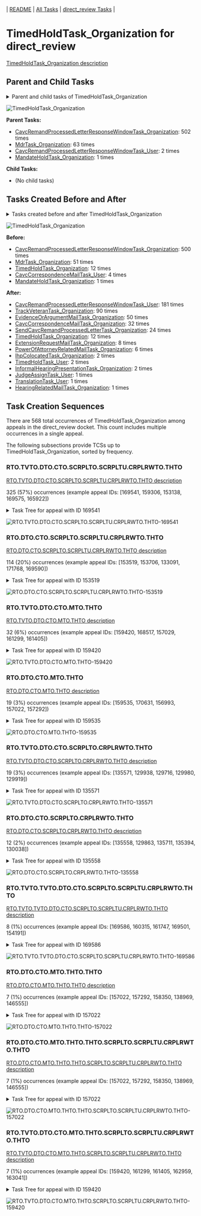 <!-- DO NOT EDIT THIS FILE.  This file is autogenerated. -->
| [README](../README.md) | [All Tasks](../alltasks.md) | [direct_review Tasks](tasklist.md) |

# TimedHoldTask_Organization for direct_review

[TimedHoldTask_Organization description](../descr/TimedHoldTask_Organization.md)

## Parent and Child Tasks

<details><summary markdown='span'>Parent and child tasks of TimedHoldTask_Organization
</summary>

```
digraph G {
rankdir=LR;
node [shape=box]
"CavcRemandProcessedLetterResponseWindowTask_Organization" -> "TimedHoldTask_Organization" [label=502]
"MdrTask_Organization" -> "TimedHoldTask_Organization" [label=63]
"CavcRemandProcessedLetterResponseWindowTask_User" -> "TimedHoldTask_Organization" [label=2]
"MandateHoldTask_Organization" -> "TimedHoldTask_Organization" [label=1]
}
```
</details>

![TimedHoldTask_Organization](dot/TimedHoldTask_Organization-parentchild.dot.png)

**Parent Tasks:**

   * [CavcRemandProcessedLetterResponseWindowTask_Organization](CavcRemandProcessedLetterResponseWindowTask_Organization.md): 502 times
   * [MdrTask_Organization](MdrTask_Organization.md): 63 times
   * [CavcRemandProcessedLetterResponseWindowTask_User](CavcRemandProcessedLetterResponseWindowTask_User.md): 2 times
   * [MandateHoldTask_Organization](MandateHoldTask_Organization.md): 1 times

**Child Tasks:**

   * (No child tasks)

## Tasks Created Before and After

<details><summary markdown='span'>Tasks created before and after TimedHoldTask_Organization</summary>

```
digraph G {
rankdir=LR;

"TimedHoldTask_Organization" -> "CavcRemandProcessedLetterResponseWindowTask_User" [label=181]
"TimedHoldTask_Organization" -> "TrackVeteranTask_Organization" [label=90]
"TimedHoldTask_Organization" -> "EvidenceOrArgumentMailTask_Organization" [label=50]
"TimedHoldTask_Organization" -> "CavcCorrespondenceMailTask_Organization" [label=32]
"TimedHoldTask_Organization" -> "SendCavcRemandProcessedLetterTask_Organization" [label=24]
"TimedHoldTask_Organization" -> "TimedHoldTask_Organization" [label=12]
"TimedHoldTask_Organization" -> "ExtensionRequestMailTask_Organization" [label=8]
"TimedHoldTask_Organization" -> "PowerOfAttorneyRelatedMailTask_Organization" [label=6]
"TimedHoldTask_Organization" -> "TimedHoldTask_User" [label=2]
"TimedHoldTask_Organization" -> "InformalHearingPresentationTask_Organization" [label=2]
"TimedHoldTask_Organization" -> "IhpColocatedTask_Organization" [label=2]
"TimedHoldTask_Organization" -> "TranslationTask_User" [label=1]
"TimedHoldTask_Organization" -> "JudgeAssignTask_User" [label=1]
"TimedHoldTask_Organization" -> "HearingRelatedMailTask_Organization" [label=1]
"CavcRemandProcessedLetterResponseWindowTask_Organization" -> "TimedHoldTask_Organization" [label=500]
"MdrTask_Organization" -> "TimedHoldTask_Organization" [label=51]
"TimedHoldTask_Organization" -> "TimedHoldTask_Organization" [label=12]
"CavcCorrespondenceMailTask_User" -> "TimedHoldTask_Organization" [label=4]
"MandateHoldTask_Organization" -> "TimedHoldTask_Organization" [label=1]
}
```
</details>

![TimedHoldTask_Organization](dot/TimedHoldTask_Organization.dot.png)

**Before:**

   * [CavcRemandProcessedLetterResponseWindowTask_Organization](CavcRemandProcessedLetterResponseWindowTask_Organization.md): 500 times
   * [MdrTask_Organization](MdrTask_Organization.md): 51 times
   * [TimedHoldTask_Organization](TimedHoldTask_Organization.md): 12 times
   * [CavcCorrespondenceMailTask_User](CavcCorrespondenceMailTask_User.md): 4 times
   * [MandateHoldTask_Organization](MandateHoldTask_Organization.md): 1 times

**After:**

   * [CavcRemandProcessedLetterResponseWindowTask_User](CavcRemandProcessedLetterResponseWindowTask_User.md): 181 times
   * [TrackVeteranTask_Organization](TrackVeteranTask_Organization.md): 90 times
   * [EvidenceOrArgumentMailTask_Organization](EvidenceOrArgumentMailTask_Organization.md): 50 times
   * [CavcCorrespondenceMailTask_Organization](CavcCorrespondenceMailTask_Organization.md): 32 times
   * [SendCavcRemandProcessedLetterTask_Organization](SendCavcRemandProcessedLetterTask_Organization.md): 24 times
   * [TimedHoldTask_Organization](TimedHoldTask_Organization.md): 12 times
   * [ExtensionRequestMailTask_Organization](ExtensionRequestMailTask_Organization.md): 8 times
   * [PowerOfAttorneyRelatedMailTask_Organization](PowerOfAttorneyRelatedMailTask_Organization.md): 6 times
   * [IhpColocatedTask_Organization](IhpColocatedTask_Organization.md): 2 times
   * [TimedHoldTask_User](TimedHoldTask_User.md): 2 times
   * [InformalHearingPresentationTask_Organization](InformalHearingPresentationTask_Organization.md): 2 times
   * [JudgeAssignTask_User](JudgeAssignTask_User.md): 1 times
   * [TranslationTask_User](TranslationTask_User.md): 1 times
   * [HearingRelatedMailTask_Organization](HearingRelatedMailTask_Organization.md): 1 times

## Task Creation Sequences

There are 568 total occurrences of TimedHoldTask_Organization among appeals in the direct_review docket.  This count includes multiple occurrences in a single appeal.

The following subsections provide TCSs up to TimedHoldTask_Organization, sorted by frequency.

### RTO.TVTO.DTO.CTO.SCRPLTO.SCRPLTU.CRPLRWTO.THTO

[RTO.TVTO.DTO.CTO.SCRPLTO.SCRPLTU.CRPLRWTO.THTO description](../descr/RTO.TVTO.DTO.CTO.SCRPLTO.SCRPLTU.CRPLRWTO.THTO.md)

325 (57%) occurrences (example appeal IDs: [169541, 159306, 153138, 169575, 165922])

<details><summary markdown='span'>Task Tree for appeal with ID 169541</summary>

```
@startuml
skinparam {
  ObjectBorderColor #555
  ObjectBorderThickness 0
  ObjectFontStyle bold
  ObjectFontSize 14
  ObjectAttributeFontColor #333
  ObjectAttributeFontSize 12
}
  object 0.RootTask #8dd3c7 {
Organization
}
  object 1.TrackVeteranTask #bebada {
Organization
}
  object 2.DistributionTask #ffffb3 {
Organization
}
  object 3.CavcTask #bcbd22 {
Organization
}
  object 4.SendCavcRemandProcessedLetterTask #7f7f7f {
Organization
}
  object 5.SendCavcRemandProcessedLetterTask #7f7f7f {
User
}
  object 6.CavcRemandProcessedLetterResponseWindowTask #1f77b4 {
Organization
}
  object 7.TimedHoldTask #fccde5 {
Organization  <back:white>    </back>
}
0.RootTask -- 1.TrackVeteranTask
0.RootTask -- 2.DistributionTask
2.DistributionTask -- 3.CavcTask
3.CavcTask -- 4.SendCavcRemandProcessedLetterTask
4.SendCavcRemandProcessedLetterTask -- 5.SendCavcRemandProcessedLetterTask
3.CavcTask -- 6.CavcRemandProcessedLetterResponseWindowTask
6.CavcRemandProcessedLetterResponseWindowTask -- 7.TimedHoldTask
@enduml
```
</details>

![RTO.TVTO.DTO.CTO.SCRPLTO.SCRPLTU.CRPLRWTO.THTO-169541](uml/RTO.TVTO.DTO.CTO.SCRPLTO.SCRPLTU.CRPLRWTO.THTO-169541.png)

### RTO.DTO.CTO.SCRPLTO.SCRPLTU.CRPLRWTO.THTO

[RTO.DTO.CTO.SCRPLTO.SCRPLTU.CRPLRWTO.THTO description](../descr/RTO.DTO.CTO.SCRPLTO.SCRPLTU.CRPLRWTO.THTO.md)

114 (20%) occurrences (example appeal IDs: [153519, 153706, 133091, 171768, 169590])

<details><summary markdown='span'>Task Tree for appeal with ID 153519</summary>

```
@startuml
skinparam {
  ObjectBorderColor #555
  ObjectBorderThickness 0
  ObjectFontStyle bold
  ObjectFontSize 14
  ObjectAttributeFontColor #333
  ObjectAttributeFontSize 12
}
  object 0.RootTask #8dd3c7 {
Organization
}
  object 1.TrackVeteranTask #bebada {
Organization
}
  object 2.DistributionTask #ffffb3 {
Organization
}
  object 3.CavcTask #bcbd22 {
Organization
}
  object 4.SendCavcRemandProcessedLetterTask #7f7f7f {
Organization
}
  object 5.SendCavcRemandProcessedLetterTask #7f7f7f {
User
}
  object 6.CavcRemandProcessedLetterResponseWindowTask #1f77b4 {
Organization
}
  object 7.TimedHoldTask #fccde5 {
Organization  <back:white>    </back>
}
  object 8.PowerOfAttorneyRelatedMailTask #bc80bd {
Organization
}
  object 9.PowerOfAttorneyRelatedMailTask #bc80bd {
Organization
}
  object 10.PowerOfAttorneyRelatedMailTask #bc80bd {
User
}
  object 11.TimedHoldTask #fccde5 {
User
}
  object 12.ExtensionRequestMailTask #fdb462 {
Organization
}
  object 13.ExtensionRequestMailTask #fdb462 {
Organization
}
  object 14.ExtensionRequestMailTask #fdb462 {
User
}
  object 15.TimedHoldTask #fccde5 {
User
}
  object 16.CavcRemandProcessedLetterResponseWindowTask #1f77b4 {
User
}
  object 17.JudgeAssignTask #ccebc5 {
User
}
  object 18.TrackVeteranTask #bebada {
Organization
}
  object 19.TrackVeteranTask #bebada {
Organization
}
  object 20.TrackVeteranTask #bebada {
Organization
}
  object 21.TrackVeteranTask #bebada {
Organization
}
  object 22.JudgeDecisionReviewTask #d9d9d9 {
User
}
  object 23.AttorneyTask #bc80bd {
User
}
  object 24.JudgeDecisionReviewTask #d9d9d9 {
User
}
  object 25.BvaDispatchTask #b3de69 {
Organization
}
  object 26.BvaDispatchTask #b3de69 {
User
}
0.RootTask -- 1.TrackVeteranTask
0.RootTask -- 2.DistributionTask
2.DistributionTask -- 3.CavcTask
3.CavcTask -- 4.SendCavcRemandProcessedLetterTask
4.SendCavcRemandProcessedLetterTask -- 5.SendCavcRemandProcessedLetterTask
3.CavcTask -- 6.CavcRemandProcessedLetterResponseWindowTask
6.CavcRemandProcessedLetterResponseWindowTask -- 7.TimedHoldTask
2.DistributionTask -- 8.PowerOfAttorneyRelatedMailTask
8.PowerOfAttorneyRelatedMailTask -- 9.PowerOfAttorneyRelatedMailTask
9.PowerOfAttorneyRelatedMailTask -- 10.PowerOfAttorneyRelatedMailTask
10.PowerOfAttorneyRelatedMailTask -- 11.TimedHoldTask
2.DistributionTask -- 12.ExtensionRequestMailTask
12.ExtensionRequestMailTask -- 13.ExtensionRequestMailTask
13.ExtensionRequestMailTask -- 14.ExtensionRequestMailTask
14.ExtensionRequestMailTask -- 15.TimedHoldTask
6.CavcRemandProcessedLetterResponseWindowTask -- 16.CavcRemandProcessedLetterResponseWindowTask
0.RootTask -- 17.JudgeAssignTask
0.RootTask -- 18.TrackVeteranTask
0.RootTask -- 19.TrackVeteranTask
0.RootTask -- 20.TrackVeteranTask
0.RootTask -- 21.TrackVeteranTask
0.RootTask -- 22.JudgeDecisionReviewTask
24.JudgeDecisionReviewTask -- 23.AttorneyTask
0.RootTask -- 24.JudgeDecisionReviewTask
0.RootTask -- 25.BvaDispatchTask
25.BvaDispatchTask -- 26.BvaDispatchTask
@enduml
```
</details>

![RTO.DTO.CTO.SCRPLTO.SCRPLTU.CRPLRWTO.THTO-153519](uml/RTO.DTO.CTO.SCRPLTO.SCRPLTU.CRPLRWTO.THTO-153519.png)

### RTO.TVTO.DTO.CTO.MTO.THTO

[RTO.TVTO.DTO.CTO.MTO.THTO description](../descr/RTO.TVTO.DTO.CTO.MTO.THTO.md)

32 (6%) occurrences (example appeal IDs: [159420, 168517, 157029, 161299, 161405])

<details><summary markdown='span'>Task Tree for appeal with ID 159420</summary>

```
@startuml
skinparam {
  ObjectBorderColor #555
  ObjectBorderThickness 0
  ObjectFontStyle bold
  ObjectFontSize 14
  ObjectAttributeFontColor #333
  ObjectAttributeFontSize 12
}
  object 0.RootTask #8dd3c7 {
Organization
}
  object 1.TrackVeteranTask #bebada {
Organization
}
  object 2.DistributionTask #ffffb3 {
Organization
}
  object 3.CavcTask #bcbd22 {
Organization
}
  object 4.MdrTask #d62728 {
Organization
}
  object 5.TimedHoldTask #fccde5 {
Organization  <back:white>    </back>
}
  object 6.SendCavcRemandProcessedLetterTask #7f7f7f {
Organization
}
  object 7.SendCavcRemandProcessedLetterTask #7f7f7f {
User
}
  object 8.CavcRemandProcessedLetterResponseWindowTask #1f77b4 {
Organization
}
  object 9.TimedHoldTask #fccde5 {
Organization  <back:white>    </back>
}
0.RootTask -- 1.TrackVeteranTask
0.RootTask -- 2.DistributionTask
2.DistributionTask -- 3.CavcTask
3.CavcTask -- 4.MdrTask
4.MdrTask -- 5.TimedHoldTask
3.CavcTask -- 6.SendCavcRemandProcessedLetterTask
6.SendCavcRemandProcessedLetterTask -- 7.SendCavcRemandProcessedLetterTask
3.CavcTask -- 8.CavcRemandProcessedLetterResponseWindowTask
8.CavcRemandProcessedLetterResponseWindowTask -- 9.TimedHoldTask
@enduml
```
</details>

![RTO.TVTO.DTO.CTO.MTO.THTO-159420](uml/RTO.TVTO.DTO.CTO.MTO.THTO-159420.png)

### RTO.DTO.CTO.MTO.THTO

[RTO.DTO.CTO.MTO.THTO description](../descr/RTO.DTO.CTO.MTO.THTO.md)

19 (3%) occurrences (example appeal IDs: [159535, 170631, 156993, 157022, 157292])

<details><summary markdown='span'>Task Tree for appeal with ID 159535</summary>

```
@startuml
skinparam {
  ObjectBorderColor #555
  ObjectBorderThickness 0
  ObjectFontStyle bold
  ObjectFontSize 14
  ObjectAttributeFontColor #333
  ObjectAttributeFontSize 12
}
  object 0.RootTask #8dd3c7 {
Organization
}
  object 1.DistributionTask #ffffb3 {
Organization
}
  object 2.CavcTask #bcbd22 {
Organization
}
  object 3.MdrTask #d62728 {
Organization
}
  object 4.TimedHoldTask #fccde5 {
Organization  <back:white>    </back>
}
  object 5.SendCavcRemandProcessedLetterTask #7f7f7f {
Organization
}
  object 6.SendCavcRemandProcessedLetterTask #7f7f7f {
User
}
  object 7.CavcRemandProcessedLetterResponseWindowTask #1f77b4 {
Organization
}
  object 8.TimedHoldTask #fccde5 {
Organization  <back:white>    </back>
}
0.RootTask -- 1.DistributionTask
1.DistributionTask -- 2.CavcTask
2.CavcTask -- 3.MdrTask
3.MdrTask -- 4.TimedHoldTask
2.CavcTask -- 5.SendCavcRemandProcessedLetterTask
5.SendCavcRemandProcessedLetterTask -- 6.SendCavcRemandProcessedLetterTask
2.CavcTask -- 7.CavcRemandProcessedLetterResponseWindowTask
7.CavcRemandProcessedLetterResponseWindowTask -- 8.TimedHoldTask
@enduml
```
</details>

![RTO.DTO.CTO.MTO.THTO-159535](uml/RTO.DTO.CTO.MTO.THTO-159535.png)

### RTO.TVTO.DTO.CTO.SCRPLTO.CRPLRWTO.THTO

[RTO.TVTO.DTO.CTO.SCRPLTO.CRPLRWTO.THTO description](../descr/RTO.TVTO.DTO.CTO.SCRPLTO.CRPLRWTO.THTO.md)

19 (3%) occurrences (example appeal IDs: [135571, 129938, 129716, 129980, 129919])

<details><summary markdown='span'>Task Tree for appeal with ID 135571</summary>

```
@startuml
skinparam {
  ObjectBorderColor #555
  ObjectBorderThickness 0
  ObjectFontStyle bold
  ObjectFontSize 14
  ObjectAttributeFontColor #333
  ObjectAttributeFontSize 12
}
  object 0.RootTask #8dd3c7 {
Organization
}
  object 1.TrackVeteranTask #bebada {
Organization
}
  object 2.DistributionTask #ffffb3 {
Organization
}
  object 3.CavcTask #bcbd22 {
Organization
}
  object 4.SendCavcRemandProcessedLetterTask #7f7f7f {
Organization
}
  object 5.CavcRemandProcessedLetterResponseWindowTask #1f77b4 {
Organization
}
  object 6.TimedHoldTask #fccde5 {
Organization  <back:white>    </back>
}
  object 7.CavcRemandProcessedLetterResponseWindowTask #1f77b4 {
User
}
  object 8.JudgeAssignTask #ccebc5 {
User
}
  object 9.JudgeDecisionReviewTask #d9d9d9 {
User
}
  object 10.AttorneyTask #bc80bd {
User
}
  object 11.JudgeDecisionReviewTask #d9d9d9 {
User
}
  object 12.JudgeDecisionReviewTask #d9d9d9 {
User
}
  object 13.FoiaColocatedTask #fccde5 {
Organization
}
  object 14.FoiaTask #fb8072 {
Organization
}
  object 15.FoiaTask #fb8072 {
User
}
  object 16.EvidenceOrArgumentMailTask #ffffb3 {
Organization
}
  object 17.EvidenceOrArgumentMailTask #ffffb3 {
User
}
0.RootTask -- 1.TrackVeteranTask
0.RootTask -- 2.DistributionTask
2.DistributionTask -- 3.CavcTask
3.CavcTask -- 4.SendCavcRemandProcessedLetterTask
3.CavcTask -- 5.CavcRemandProcessedLetterResponseWindowTask
5.CavcRemandProcessedLetterResponseWindowTask -- 6.TimedHoldTask
5.CavcRemandProcessedLetterResponseWindowTask -- 7.CavcRemandProcessedLetterResponseWindowTask
0.RootTask -- 8.JudgeAssignTask
0.RootTask -- 9.JudgeDecisionReviewTask
12.JudgeDecisionReviewTask -- 10.AttorneyTask
0.RootTask -- 11.JudgeDecisionReviewTask
0.RootTask -- 12.JudgeDecisionReviewTask
12.JudgeDecisionReviewTask -- 13.FoiaColocatedTask
13.FoiaColocatedTask -- 14.FoiaTask
14.FoiaTask -- 15.FoiaTask
0.RootTask -- 16.EvidenceOrArgumentMailTask
16.EvidenceOrArgumentMailTask -- 17.EvidenceOrArgumentMailTask
@enduml
```
</details>

![RTO.TVTO.DTO.CTO.SCRPLTO.CRPLRWTO.THTO-135571](uml/RTO.TVTO.DTO.CTO.SCRPLTO.CRPLRWTO.THTO-135571.png)

### RTO.DTO.CTO.SCRPLTO.CRPLRWTO.THTO

[RTO.DTO.CTO.SCRPLTO.CRPLRWTO.THTO description](../descr/RTO.DTO.CTO.SCRPLTO.CRPLRWTO.THTO.md)

12 (2%) occurrences (example appeal IDs: [135558, 129863, 135711, 135394, 130038])

<details><summary markdown='span'>Task Tree for appeal with ID 135558</summary>

```
@startuml
skinparam {
  ObjectBorderColor #555
  ObjectBorderThickness 0
  ObjectFontStyle bold
  ObjectFontSize 14
  ObjectAttributeFontColor #333
  ObjectAttributeFontSize 12
}
  object 0.RootTask #8dd3c7 {
Organization
}
  object 1.DistributionTask #ffffb3 {
Organization
}
  object 2.CavcTask #bcbd22 {
Organization
}
  object 3.SendCavcRemandProcessedLetterTask #7f7f7f {
Organization
}
  object 4.CavcRemandProcessedLetterResponseWindowTask #1f77b4 {
Organization
}
  object 5.TimedHoldTask #fccde5 {
Organization  <back:white>    </back>
}
  object 6.TrackVeteranTask #bebada {
Organization
}
  object 7.CavcRemandProcessedLetterResponseWindowTask #1f77b4 {
User
}
  object 8.JudgeAssignTask #ccebc5 {
User
}
  object 9.JudgeDecisionReviewTask #d9d9d9 {
User
}
  object 10.AttorneyTask #bc80bd {
User
}
  object 11.JudgeDecisionReviewTask #d9d9d9 {
User
}
  object 12.JudgeDecisionReviewTask #d9d9d9 {
User
}
  object 13.BvaDispatchTask #b3de69 {
Organization
}
  object 14.BvaDispatchTask #b3de69 {
User
}
0.RootTask -- 1.DistributionTask
1.DistributionTask -- 2.CavcTask
2.CavcTask -- 3.SendCavcRemandProcessedLetterTask
2.CavcTask -- 4.CavcRemandProcessedLetterResponseWindowTask
4.CavcRemandProcessedLetterResponseWindowTask -- 5.TimedHoldTask
0.RootTask -- 6.TrackVeteranTask
4.CavcRemandProcessedLetterResponseWindowTask -- 7.CavcRemandProcessedLetterResponseWindowTask
0.RootTask -- 8.JudgeAssignTask
0.RootTask -- 9.JudgeDecisionReviewTask
12.JudgeDecisionReviewTask -- 10.AttorneyTask
0.RootTask -- 11.JudgeDecisionReviewTask
0.RootTask -- 12.JudgeDecisionReviewTask
0.RootTask -- 13.BvaDispatchTask
13.BvaDispatchTask -- 14.BvaDispatchTask
@enduml
```
</details>

![RTO.DTO.CTO.SCRPLTO.CRPLRWTO.THTO-135558](uml/RTO.DTO.CTO.SCRPLTO.CRPLRWTO.THTO-135558.png)

### RTO.TVTO.TVTO.DTO.CTO.SCRPLTO.SCRPLTU.CRPLRWTO.THTO

[RTO.TVTO.TVTO.DTO.CTO.SCRPLTO.SCRPLTU.CRPLRWTO.THTO description](../descr/RTO.TVTO.TVTO.DTO.CTO.SCRPLTO.SCRPLTU.CRPLRWTO.THTO.md)

8 (1%) occurrences (example appeal IDs: [169586, 160315, 161747, 169501, 154191])

<details><summary markdown='span'>Task Tree for appeal with ID 169586</summary>

```
@startuml
skinparam {
  ObjectBorderColor #555
  ObjectBorderThickness 0
  ObjectFontStyle bold
  ObjectFontSize 14
  ObjectAttributeFontColor #333
  ObjectAttributeFontSize 12
}
  object 0.RootTask #8dd3c7 {
Organization
}
  object 1.TrackVeteranTask #bebada {
Organization
}
  object 2.TrackVeteranTask #bebada {
Organization
}
  object 3.DistributionTask #ffffb3 {
Organization
}
  object 4.CavcTask #bcbd22 {
Organization
}
  object 5.SendCavcRemandProcessedLetterTask #7f7f7f {
Organization
}
  object 6.SendCavcRemandProcessedLetterTask #7f7f7f {
User
}
  object 7.CavcRemandProcessedLetterResponseWindowTask #1f77b4 {
Organization
}
  object 8.TimedHoldTask #fccde5 {
Organization  <back:white>    </back>
}
0.RootTask -- 1.TrackVeteranTask
0.RootTask -- 2.TrackVeteranTask
0.RootTask -- 3.DistributionTask
3.DistributionTask -- 4.CavcTask
4.CavcTask -- 5.SendCavcRemandProcessedLetterTask
5.SendCavcRemandProcessedLetterTask -- 6.SendCavcRemandProcessedLetterTask
4.CavcTask -- 7.CavcRemandProcessedLetterResponseWindowTask
7.CavcRemandProcessedLetterResponseWindowTask -- 8.TimedHoldTask
@enduml
```
</details>

![RTO.TVTO.TVTO.DTO.CTO.SCRPLTO.SCRPLTU.CRPLRWTO.THTO-169586](uml/RTO.TVTO.TVTO.DTO.CTO.SCRPLTO.SCRPLTU.CRPLRWTO.THTO-169586.png)

### RTO.DTO.CTO.MTO.THTO.THTO

[RTO.DTO.CTO.MTO.THTO.THTO description](../descr/RTO.DTO.CTO.MTO.THTO.THTO.md)

7 (1%) occurrences (example appeal IDs: [157022, 157292, 158350, 138969, 146555])

<details><summary markdown='span'>Task Tree for appeal with ID 157022</summary>

```
@startuml
skinparam {
  ObjectBorderColor #555
  ObjectBorderThickness 0
  ObjectFontStyle bold
  ObjectFontSize 14
  ObjectAttributeFontColor #333
  ObjectAttributeFontSize 12
}
  object 0.RootTask #8dd3c7 {
Organization
}
  object 1.DistributionTask #ffffb3 {
Organization
}
  object 2.CavcTask #bcbd22 {
Organization
}
  object 3.MdrTask #d62728 {
Organization
}
  object 4.TimedHoldTask #fccde5 {
Organization  <back:white>    </back>
}
  object 5.TimedHoldTask #fccde5 {
Organization  <back:white>    </back>
}
  object 6.SendCavcRemandProcessedLetterTask #7f7f7f {
Organization
}
  object 7.SendCavcRemandProcessedLetterTask #7f7f7f {
User
}
  object 8.CavcRemandProcessedLetterResponseWindowTask #1f77b4 {
Organization
}
  object 9.TimedHoldTask #fccde5 {
Organization  <back:white>    </back>
}
0.RootTask -- 1.DistributionTask
1.DistributionTask -- 2.CavcTask
2.CavcTask -- 3.MdrTask
3.MdrTask -- 4.TimedHoldTask
3.MdrTask -- 5.TimedHoldTask
2.CavcTask -- 6.SendCavcRemandProcessedLetterTask
6.SendCavcRemandProcessedLetterTask -- 7.SendCavcRemandProcessedLetterTask
2.CavcTask -- 8.CavcRemandProcessedLetterResponseWindowTask
8.CavcRemandProcessedLetterResponseWindowTask -- 9.TimedHoldTask
@enduml
```
</details>

![RTO.DTO.CTO.MTO.THTO.THTO-157022](uml/RTO.DTO.CTO.MTO.THTO.THTO-157022.png)

### RTO.DTO.CTO.MTO.THTO.THTO.SCRPLTO.SCRPLTU.CRPLRWTO.THTO

[RTO.DTO.CTO.MTO.THTO.THTO.SCRPLTO.SCRPLTU.CRPLRWTO.THTO description](../descr/RTO.DTO.CTO.MTO.THTO.THTO.SCRPLTO.SCRPLTU.CRPLRWTO.THTO.md)

7 (1%) occurrences (example appeal IDs: [157022, 157292, 158350, 138969, 146555])

<details><summary markdown='span'>Task Tree for appeal with ID 157022</summary>

```
@startuml
skinparam {
  ObjectBorderColor #555
  ObjectBorderThickness 0
  ObjectFontStyle bold
  ObjectFontSize 14
  ObjectAttributeFontColor #333
  ObjectAttributeFontSize 12
}
  object 0.RootTask #8dd3c7 {
Organization
}
  object 1.DistributionTask #ffffb3 {
Organization
}
  object 2.CavcTask #bcbd22 {
Organization
}
  object 3.MdrTask #d62728 {
Organization
}
  object 4.TimedHoldTask #fccde5 {
Organization  <back:white>    </back>
}
  object 5.TimedHoldTask #fccde5 {
Organization  <back:white>    </back>
}
  object 6.SendCavcRemandProcessedLetterTask #7f7f7f {
Organization
}
  object 7.SendCavcRemandProcessedLetterTask #7f7f7f {
User
}
  object 8.CavcRemandProcessedLetterResponseWindowTask #1f77b4 {
Organization
}
  object 9.TimedHoldTask #fccde5 {
Organization  <back:white>    </back>
}
0.RootTask -- 1.DistributionTask
1.DistributionTask -- 2.CavcTask
2.CavcTask -- 3.MdrTask
3.MdrTask -- 4.TimedHoldTask
3.MdrTask -- 5.TimedHoldTask
2.CavcTask -- 6.SendCavcRemandProcessedLetterTask
6.SendCavcRemandProcessedLetterTask -- 7.SendCavcRemandProcessedLetterTask
2.CavcTask -- 8.CavcRemandProcessedLetterResponseWindowTask
8.CavcRemandProcessedLetterResponseWindowTask -- 9.TimedHoldTask
@enduml
```
</details>

![RTO.DTO.CTO.MTO.THTO.THTO.SCRPLTO.SCRPLTU.CRPLRWTO.THTO-157022](uml/RTO.DTO.CTO.MTO.THTO.THTO.SCRPLTO.SCRPLTU.CRPLRWTO.THTO-157022.png)

### RTO.TVTO.DTO.CTO.MTO.THTO.SCRPLTO.SCRPLTU.CRPLRWTO.THTO

[RTO.TVTO.DTO.CTO.MTO.THTO.SCRPLTO.SCRPLTU.CRPLRWTO.THTO description](../descr/RTO.TVTO.DTO.CTO.MTO.THTO.SCRPLTO.SCRPLTU.CRPLRWTO.THTO.md)

7 (1%) occurrences (example appeal IDs: [159420, 161299, 161405, 162959, 163041])

<details><summary markdown='span'>Task Tree for appeal with ID 159420</summary>

```
@startuml
skinparam {
  ObjectBorderColor #555
  ObjectBorderThickness 0
  ObjectFontStyle bold
  ObjectFontSize 14
  ObjectAttributeFontColor #333
  ObjectAttributeFontSize 12
}
  object 0.RootTask #8dd3c7 {
Organization
}
  object 1.TrackVeteranTask #bebada {
Organization
}
  object 2.DistributionTask #ffffb3 {
Organization
}
  object 3.CavcTask #bcbd22 {
Organization
}
  object 4.MdrTask #d62728 {
Organization
}
  object 5.TimedHoldTask #fccde5 {
Organization  <back:white>    </back>
}
  object 6.SendCavcRemandProcessedLetterTask #7f7f7f {
Organization
}
  object 7.SendCavcRemandProcessedLetterTask #7f7f7f {
User
}
  object 8.CavcRemandProcessedLetterResponseWindowTask #1f77b4 {
Organization
}
  object 9.TimedHoldTask #fccde5 {
Organization  <back:white>    </back>
}
0.RootTask -- 1.TrackVeteranTask
0.RootTask -- 2.DistributionTask
2.DistributionTask -- 3.CavcTask
3.CavcTask -- 4.MdrTask
4.MdrTask -- 5.TimedHoldTask
3.CavcTask -- 6.SendCavcRemandProcessedLetterTask
6.SendCavcRemandProcessedLetterTask -- 7.SendCavcRemandProcessedLetterTask
3.CavcTask -- 8.CavcRemandProcessedLetterResponseWindowTask
8.CavcRemandProcessedLetterResponseWindowTask -- 9.TimedHoldTask
@enduml
```
</details>

![RTO.TVTO.DTO.CTO.MTO.THTO.SCRPLTO.SCRPLTU.CRPLRWTO.THTO-159420](uml/RTO.TVTO.DTO.CTO.MTO.THTO.SCRPLTO.SCRPLTU.CRPLRWTO.THTO-159420.png)

